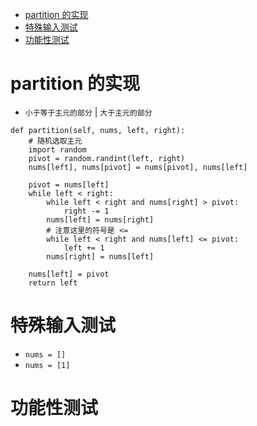 - [partition 的实现](#partition-的实现)
- [特殊输入测试](#特殊输入测试)
- [功能性测试](#功能性测试)

# partition 的实现
- `小于等于主元的部分` | `大于主元的部分`
```
def partition(self, nums, left, right):
    # 随机选取主元
    import random
    pivot = random.randint(left, right)
    nums[left], nums[pivot] = nums[pivot], nums[left]
    
    pivot = nums[left]
    while left < right:
        while left < right and nums[right] > pivot:
            right -= 1
        nums[left] = nums[right]
        # 注意这里的符号是 <= 
        while left < right and nums[left] <= pivot:
            left += 1
        nums[right] = nums[left]
        
    nums[left] = pivot
    return left
```

# 特殊输入测试
- `nums = []`
- `nums = [1]`

# 功能性测试